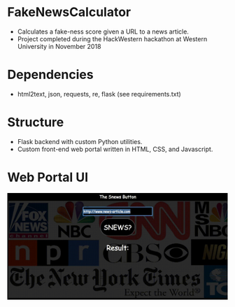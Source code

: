 # FakeNewsCalculator
- Calculates a fake-ness score given a URL to a news article.
- Project completed during the HackWestern hackathon at Western University in November 2018

# Dependencies
- html2text, json, requests, re, flask (see requirements.txt)

# Structure
- Flask backend with custom Python utilities.
- Custom front-end web portal written in HTML, CSS, and Javascript.

# Web Portal UI
![alt text](https://github.com/Setoville/FakeNewsCalculator/blob/master/images/demo.gif)
